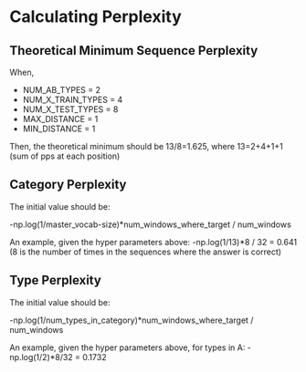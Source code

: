 
# Calculating Perplexity 

## Theoretical Minimum Sequence Perplexity

When,

- NUM_AB_TYPES = 2
- NUM_X_TRAIN_TYPES = 4
- NUM_X_TEST_TYPES = 8
- MAX_DISTANCE = 1
- MIN_DISTANCE = 1

Then, the theoretical minimum should be 13/8=1.625, where 13=2+4+1+1 (sum of pps at each position)


## Category Perplexity 

The initial value should be:

-np.log(1/master_vocab-size)*num_windows_where_target / num_windows

An example, given the hyper parameters above:
-np.log(1/13)*8 / 32 = 0.641
(8 is the number of times in the sequences where the answer is correct)

## Type Perplexity

The initial value should be:

-np.log(1/num_types_in_category)*num_windows_where_target / num_windows


An example, given the hyper parameters above, for types in A:
-np.log(1/2)*8/32 = 0.1732

